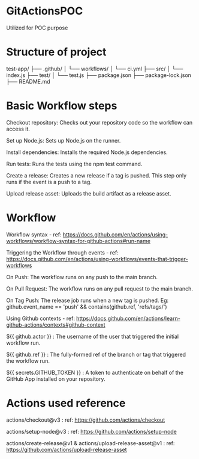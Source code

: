 # GitActionsPOC
Utilized for POC purpose

# Structure of project

test-app/
├── .github/
│   └── workflows/
│       └── ci.yml
├── src/
│   └── index.js
├── test/
│   └── test.js
├── package.json
├── package-lock.json
├── README.md

# Basic Workflow steps

Checkout repository: Checks out your repository code so the workflow can access it.

Set up Node.js: Sets up Node.js on the runner.

Install dependencies: Installs the required Node.js dependencies.

Run tests: Runs the tests using the npm test command.

Create a release: Creates a new release if a tag is pushed. This step only runs if the event is a push to a tag.

Upload release asset: Uploads the build artifact as a release asset.

# Workflow

Workflow syntax -
ref: https://docs.github.com/en/actions/using-workflows/workflow-syntax-for-github-actions#run-name

Triggering the Workflow through events -
ref: https://docs.github.com/en/actions/using-workflows/events-that-trigger-workflows

On Push: The workflow runs on any push to the main branch.

On Pull Request: The workflow runs on any pull request to the main branch.

On Tag Push: The release job runs when a new tag is pushed.
Eg: github.event_name == 'push' && contains(github.ref, 'refs/tags/')

Using Github contexts -
ref: https://docs.github.com/en/actions/learn-github-actions/contexts#github-context

${{ github.actor }} :
The username of the user that triggered the initial workflow run.

${{ github.ref }} :
The fully-formed ref of the branch or tag that triggered the workflow run.

${{ secrets.GITHUB_TOKEN }} :
A token to authenticate on behalf of the GitHub App installed on your repository.

# Actions used reference

actions/checkout@v3 :
ref: https://github.com/actions/checkout

actions/setup-node@v3 :
ref: https://github.com/actions/setup-node

actions/create-release@v1 &
actions/upload-release-asset@v1 :
ref: https://github.com/actions/upload-release-asset